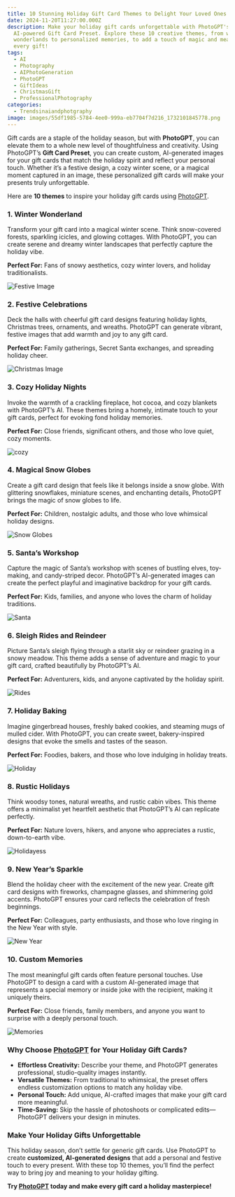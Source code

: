 ```yaml
---
title: 10 Stunning Holiday Gift Card Themes to Delight Your Loved Ones with PhotoGPT
date: 2024-11-20T11:27:00.000Z
description: Make your holiday gift cards unforgettable with PhotoGPT's
  AI-powered Gift Card Preset. Explore these 10 creative themes, from winter
  wonderlands to personalized memories, to add a touch of magic and meaning to
  every gift!
tags:
  - AI
  - Photography
  - AIPhotoGeneration
  - PhotoGPT
  - GiftIdeas
  - ChristmasGift
  - ProfessionalPhotography
categories:
  - Trendsinaiandphotgraphy
image: images/55df1985-5784-4ee0-999a-eb7704f7d216_1732101845778.png
---
```



Gift cards are a staple of the holiday season, but with **PhotoGPT**, you can elevate them to a whole new level of thoughtfulness and creativity. Using PhotoGPT’s **Gift Card Preset**, you can create custom, AI-generated images for your gift cards that match the holiday spirit and reflect your personal touch. Whether it’s a festive design, a cozy winter scene, or a magical moment captured in an image, these personalized gift cards will make your presents truly unforgettable.

Here are **10 themes** to inspire your holiday gift cards using [PhotoGPT](https://www.photogptai.com/).



### **1. Winter Wonderland**
Transform your gift card into a magical winter scene. Think snow-covered forests, sparkling icicles, and glowing cottages. With PhotoGPT, you can create serene and dreamy winter landscapes that perfectly capture the holiday vibe.

**Perfect For:** Fans of snowy aesthetics, cozy winter lovers, and holiday traditionalists.

![Festive Image](https://imagedelivery.net/TkcHhODAR5Y7jFoICvSX0Q/0f78f264-5c21-41d2-0441-6a4494890a00/q=100)

### **2. Festive Celebrations**
Deck the halls with cheerful gift card designs featuring holiday lights, Christmas trees, ornaments, and wreaths. PhotoGPT can generate vibrant, festive images that add warmth and joy to any gift card.

**Perfect For:** Family gatherings, Secret Santa exchanges, and spreading holiday cheer.

![Christmas Image](https://imagedelivery.net/TkcHhODAR5Y7jFoICvSX0Q/b7540934-ca4a-4e01-b84a-c327223ae200/q=100)

### **3. Cozy Holiday Nights**
Invoke the warmth of a crackling fireplace, hot cocoa, and cozy blankets with PhotoGPT’s AI. These themes bring a homely, intimate touch to your gift cards, perfect for evoking fond holiday memories.

**Perfect For:** Close friends, significant others, and those who love quiet, cozy moments.

![cozy](https://imagedelivery.net/TkcHhODAR5Y7jFoICvSX0Q/e2b3b078-1ddd-4587-8aed-f16b9a6a3700/q=100)

### **4. Magical Snow Globes**
Create a gift card design that feels like it belongs inside a snow globe. With glittering snowflakes, miniature scenes, and enchanting details, PhotoGPT brings the magic of snow globes to life.

**Perfect For:** Children, nostalgic adults, and those who love whimsical holiday designs.

![Snow Globes](https://imagedelivery.net/TkcHhODAR5Y7jFoICvSX0Q/ecace6fd-9f4f-4f02-73ec-2ac0301a7800/q=100)

### **5. Santa’s Workshop**
Capture the magic of Santa’s workshop with scenes of bustling elves, toy-making, and candy-striped decor. PhotoGPT’s AI-generated images can create the perfect playful and imaginative backdrop for your gift cards.

**Perfect For:** Kids, families, and anyone who loves the charm of holiday traditions.

![Santa](https://imagedelivery.net/TkcHhODAR5Y7jFoICvSX0Q/3f16e742-e4a4-4785-b9c1-2f50bd4e5400/q=100)

### **6. Sleigh Rides and Reindeer**
Picture Santa’s sleigh flying through a starlit sky or reindeer grazing in a snowy meadow. This theme adds a sense of adventure and magic to your gift card, crafted beautifully by PhotoGPT’s AI.

**Perfect For:** Adventurers, kids, and anyone captivated by the holiday spirit.

![Rides](https://imagedelivery.net/TkcHhODAR5Y7jFoICvSX0Q/9c6141d8-d592-4e27-de4b-30f394382600/q=100)

### **7. Holiday Baking**
Imagine gingerbread houses, freshly baked cookies, and steaming mugs of mulled cider. With PhotoGPT, you can create sweet, bakery-inspired designs that evoke the smells and tastes of the season.

**Perfect For:** Foodies, bakers, and those who love indulging in holiday treats.

![Holiday](https://imagedelivery.net/TkcHhODAR5Y7jFoICvSX0Q/6010539a-0658-487a-20cb-67648eb89700/q=100)

### **8. Rustic Holidays**
Think woodsy tones, natural wreaths, and rustic cabin vibes. This theme offers a minimalist yet heartfelt aesthetic that PhotoGPT’s AI can replicate perfectly.

**Perfect For:** Nature lovers, hikers, and anyone who appreciates a rustic, down-to-earth vibe.

![Holidayess](https://imagedelivery.net/TkcHhODAR5Y7jFoICvSX0Q/c511a9e2-53e5-4a6d-91ca-0eec64a7da00/width=768)

### **9. New Year’s Sparkle**
Blend the holiday cheer with the excitement of the new year. Create gift card designs with fireworks, champagne glasses, and shimmering gold accents. PhotoGPT ensures your card reflects the celebration of fresh beginnings.

**Perfect For:** Colleagues, party enthusiasts, and those who love ringing in the New Year with style.

![New Year](https://imagedelivery.net/TkcHhODAR5Y7jFoICvSX0Q/69bbecc2-3c6d-44d0-a524-578d15521d00/width=768)

### **10. Custom Memories**
The most meaningful gift cards often feature personal touches. Use PhotoGPT to design a card with a custom AI-generated image that represents a special memory or inside joke with the recipient, making it uniquely theirs.

**Perfect For:** Close friends, family members, and anyone you want to surprise with a deeply personal touch.

![Memories](https://imagedelivery.net/TkcHhODAR5Y7jFoICvSX0Q/ce8f3ad1-53bf-4512-a801-5ba4883b9500/width=768)

### **Why Choose [PhotoGPT](https://www.photogptai.com/) for Your Holiday Gift Cards?**
- **Effortless Creativity:** Describe your theme, and PhotoGPT generates professional, studio-quality images instantly.
- **Versatile Themes:** From traditional to whimsical, the preset offers endless customization options to match any holiday vibe.
- **Personal Touch:** Add unique, AI-crafted images that make your gift card more meaningful.
- **Time-Saving:** Skip the hassle of photoshoots or complicated edits—PhotoGPT delivers your design in minutes.



### **Make Your Holiday Gifts Unforgettable**
This holiday season, don’t settle for generic gift cards. Use PhotoGPT to create **customized, AI-generated designs** that add a personal and festive touch to every present. With these top 10 themes, you’ll find the perfect way to bring joy and meaning to your holiday gifting.

**Try [PhotoGPT](https://www.photogptai.com/) today and make every gift card a holiday masterpiece!**
